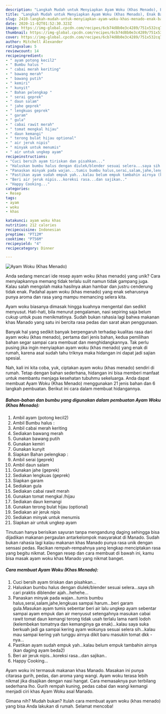 ```yaml
---
description: "Langkah Mudah untuk Menyiapkan Ayam Woku (Khas Menado), Enak Banget"
title: "Langkah Mudah untuk Menyiapkan Ayam Woku (Khas Menado), Enak Banget"
slug: 2410-langkah-mudah-untuk-menyiapkan-ayam-woku-khas-menado-enak-banget
date: 2020-11-02T01:52:30.323Z
image: https://img-global.cpcdn.com/recipes/6cb74d8b0e3c4289/751x532cq70/ayam-woku-khas-menado-foto-resep-utama.jpg
thumbnail: https://img-global.cpcdn.com/recipes/6cb74d8b0e3c4289/751x532cq70/ayam-woku-khas-menado-foto-resep-utama.jpg
cover: https://img-global.cpcdn.com/recipes/6cb74d8b0e3c4289/751x532cq70/ayam-woku-khas-menado-foto-resep-utama.jpg
author: Mitchell Alexander
ratingvalue: 5
reviewcount: 14
recipeingredient:
- " ayam potong kecil2"
- " Bumbu halus "
- " cabai merah keriting"
- " bawang merah"
- " bawang putih"
- " kemiri"
- " kunyit"
- " Bahan pelengkap "
- " serai geprek"
- " daun salam"
- " jahe geprek"
- " lengkuas geprek"
- " garam"
- " gula"
- " cabai rawit merah"
- " tomat mengkal hijau"
- " daun kemangi"
- " terong bulat hijau optional"
- " air jeruk nipis"
- " minyak untuk menumis"
- " air untuk ungkep ayam"
recipeinstructions:
- "Cuci bersih ayam tiriskan dan pisahkan..."
- "Haluskan bumbu halus dengan diulek/blender sesuai selera...saya sih cari praktis diblender ajah...hehehe..."
- "Panaskan minyak pada wajan...tumis bumbu halus,serai,salam,jahe,lengkuas sampai harum...beri garam gula.Masukan ayam tumis sebentar beri air lalu ungkep ayam sebentar sampai ayam empuk dan air menyusut setengahnya masukan cabai rawit tomat daun kemangi terong tidak usah terlalu lama nanti lodoh (kelembekan tomatnya dan kemanginya ga enak)...kalau saya suka berkuah jadi ga sampai kering ayam wokunya sesuai selera sih...kalau mau sampai kering yah tunggu airnya dikit baru masukin tomat dkk -nya..."
- "Pastikan ayam sudah empuk yah...kalau belum empuk tambahin airnya (kan daging ayam beda2)"
- "Beri air jeruk nipis...koreksi rasa...dan sajikan.."
- "Happy Cooking..."
categories:
- Resep
tags:
- ayam
- woku
- khas

katakunci: ayam woku khas 
nutrition: 212 calories
recipecuisine: Indonesian
preptime: "PT12M"
cooktime: "PT56M"
recipeyield: "4"
recipecategory: Dinner

---
```



![Ayam Woku (Khas Menado)](https://img-global.cpcdn.com/recipes/6cb74d8b0e3c4289/751x532cq70/ayam-woku-khas-menado-foto-resep-utama.jpg)

Anda sedang mencari ide resep ayam woku (khas menado) yang unik? Cara menyiapkannya memang tidak terlalu sulit namun tidak gampang juga. Kalau salah mengolah maka hasilnya akan hambar dan justru cenderung tidak enak. Padahal ayam woku (khas menado) yang enak seharusnya punya aroma dan rasa yang mampu memancing selera kita.

Ayam woku biasanya dimasak hingga kuahnya mengental dan sedikit menyusut. Hati-hati, bila menurut pengalaman, nasi sepiring saja belum cukup untuk puas menikmatinya. Sudah bukan rahasia lagi bahwa makanan khas Manado yang satu ini bercita rasa pedas dan sarat akan penggunaan.

Banyak hal yang sedikit banyak berpengaruh terhadap kualitas rasa dari ayam woku (khas menado), pertama dari jenis bahan, kedua pemilihan bahan segar sampai cara membuat dan menghidangkannya. Tak perlu pusing jika ingin menyiapkan ayam woku (khas menado) yang enak di rumah, karena asal sudah tahu triknya maka hidangan ini dapat jadi sajian spesial.


Nah, kali ini kita coba, yuk, ciptakan ayam woku (khas menado) sendiri di rumah. Tetap dengan bahan sederhana, hidangan ini bisa memberi manfaat untuk membantu menjaga kesehatan tubuhmu sekeluarga. Anda dapat membuat Ayam Woku (Khas Menado) menggunakan 21 jenis bahan dan 6 langkah pembuatan. Berikut ini cara dalam membuat hidangannya.

<!--inarticleads1-->

##### Bahan-bahan dan bumbu yang digunakan dalam pembuatan Ayam Woku (Khas Menado):

1. Ambil  ayam (potong kecil2)
1. Ambil  Bumbu halus :
1. Ambil  cabai merah keriting
1. Sediakan  bawang merah
1. Gunakan  bawang putih
1. Gunakan  kemiri
1. Gunakan  kunyit
1. Siapkan  Bahan pelengkap :
1. Ambil  serai (geprek)
1. Ambil  daun salam
1. Gunakan  jahe (geprek)
1. Sediakan  lengkuas (geprek)
1. Siapkan  garam
1. Sediakan  gula
1. Sediakan  cabai rawit merah
1. Gunakan  tomat mengkal /hijau
1. Sediakan  daun kemangi
1. Gunakan  terong bulat hijau (optional)
1. Sediakan  air jeruk nipis
1. Sediakan  minyak untuk menumis
1. Siapkan  air untuk ungkep ayam


Tinutuan hanya berisikan sayuran tanpa mengandung daging sehingga bisa dijadikan makanan pergaulan antarkelompok masyarakat di Manado. Sudah bukan rahasia lagi kalau makanan khas Manado punya rasa unik dengan sensasi pedas. Racikan rempah-rempahnya yang lengkap menciptakan rasa yang begitu nikmat. Dengan resep dan cara membuat di bawah ini, kamu bisa masak ayam woku khas Manado yang nikmat banget. 

<!--inarticleads2-->

##### Cara membuat Ayam Woku (Khas Menado):

1. Cuci bersih ayam tiriskan dan pisahkan...
1. Haluskan bumbu halus dengan diulek/blender sesuai selera...saya sih cari praktis diblender ajah...hehehe...
1. Panaskan minyak pada wajan...tumis bumbu halus,serai,salam,jahe,lengkuas sampai harum...beri garam gula.Masukan ayam tumis sebentar beri air lalu ungkep ayam sebentar sampai ayam empuk dan air menyusut setengahnya masukan cabai rawit tomat daun kemangi terong tidak usah terlalu lama nanti lodoh (kelembekan tomatnya dan kemanginya ga enak)...kalau saya suka berkuah jadi ga sampai kering ayam wokunya sesuai selera sih...kalau mau sampai kering yah tunggu airnya dikit baru masukin tomat dkk -nya...
1. Pastikan ayam sudah empuk yah...kalau belum empuk tambahin airnya (kan daging ayam beda2)
1. Beri air jeruk nipis...koreksi rasa...dan sajikan..
1. Happy Cooking...


Ayam woku ini termasuk makanan khas Manado. Masakan ini punya citarasa gurih, pedas, dan aroma yang wangi. Ayam woku terasa lebih nikmat jika disajikan dengan nasi hangat. Cara memasaknya pun terbilang sederhana lho. Gurih rempah kuning, pedas cabai dan wangi kemangi menjadi ciri khas Ayam Woku asal Manado. 

Gimana nih? Mudah bukan? Itulah cara membuat ayam woku (khas menado) yang bisa Anda lakukan di rumah. Selamat mencoba!
